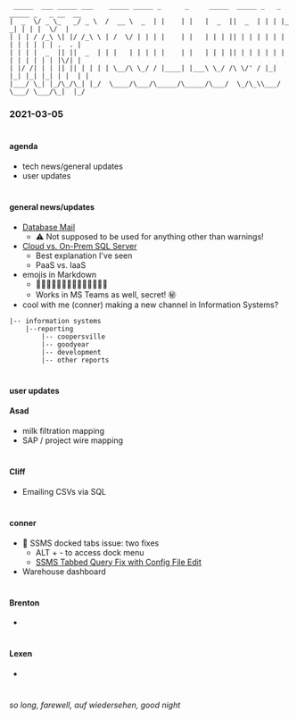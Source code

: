 
```
 _____  ___ _____ ___    _____ _____ _      _     _____  _____ _   _ _____ _   _ __  __
|  _  \/ _ \_   _/ _ \  /  __ \  _  | |    | |   |  _  ||  _  | | | |_   _| | | |  \/  |
| | | / /_\ \| |/ /_\ \ | /  \/ | | | |    | |   | | | || | | | | | | | | | | | | .  . |
| | | |  _  || ||  _  | | |   | | | | |    | |   | | | || | | | | | | | | | | | | |\/| |
| |/ /| | | || || | | | | \__/\ \_/ / |____| |___\ \_/ /\ \/' / |_| |_| |_| |_| | |  | |
|___/ \_| |_/\_/\_| |_/  \____/\___/\_____/\_____/\___/  \_/\_\\___/ \___/ \___/\_|  |_/

```

### **2021-03-05**

#

#### **agenda**
- tech news/general updates
- user updates

#

#### **general news/updates**
- [Database Mail](https://www.youtube.com/watch?v=WjhJJxZeU9w)
    - ⚠️ Not supposed to be used for anything other than warnings!
- [Cloud vs. On-Prem SQL Server](https://www.youtube.com/watch?v=wZxTh0qIxp8&list=WL&index=7&t=1741s)
    - Best explanation I've seen
    - PaaS vs. IaaS
- emojis in Markdown
    - 🦡🦡🦡🦡🦡🦡🦡🦡🦡🦡🦡🦡🍄🍄
    - Works in MS Teams as well, secret! ㊙️
- cool with me (conner) making a new channel in Information Systems?
~~~
|-- information systems
    |--reporting
        |-- coopersville
        |-- goodyear
        |-- development
        |-- other reports
~~~ 

#

#### **user updates**

#### Asad
- milk filtration mapping
- SAP / project wire mapping

#
#### Cliff
- Emailing CSVs via SQL

#

#### conner
- 🐞 SSMS docked tabs issue: two fixes
    - ALT + - to access dock menu
    - [SSMS Tabbed Query Fix with Config File Edit](https://stackoverflow.com/questions/66103557/ssms-18-8-crashes-when-re-docking-tabs)
- Warehouse dashboard

#

#### Brenton
-

#

#### Lexen
-

#

#

###### so long, farewell, auf wiedersehen, good night

#

